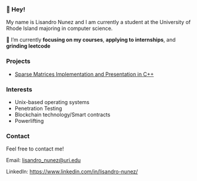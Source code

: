 ### 👋 Hey!
My name is Lisandro Nunez and I am currently a student at the University of Rhode Island majoring in computer science.

🎯 I’m currently <b>focusing on my courses</b>, <b>applying to internships</b>, and <b>grinding leetcode</b>

<!-- #### Visit My Website! https:://www.lisandro.dev/ -->

### Projects
- [Sparse Matrices Implementation and Presentation in C++](https://github.com/fherchuk/CSC212-Final-Project)

### Interests
- Unix-based operating systems
- Penetration Testing
- Blockchain technology/Smart contracts
- Powerlifting

### Contact
Feel free to contact me!  

Email: lisandro_nunez@uri.edu 

LinkedIn: https://www.linkedin.com/in/lisandro-nunez/

<!--
Here are some ideas to get you started:

- 🔭 I’m currently working on ...
- 🌱 I’m currently learning ...
- 👯 I’m looking to collaborate on ...
- 🤔 I’m looking for help with ...
- 💬 Ask me about ...
- 📫 How to reach me: ...
- 😄 Pronouns: ...
- ⚡ Fun fact: ...
-->


<!--
**bluelisandro/bluelisandro** is a ✨ _special_ ✨ repository because its `README.md` (this file) appears on your GitHub profile.

Here are some ideas to get you started:

- 🔭 I’m currently working on ...
- 🌱 I’m currently learning ...
- 👯 I’m looking to collaborate on ...
- 🤔 I’m looking for help with ...
- 💬 Ask me about ...
- 📫 How to reach me: ...
- 😄 Pronouns: ...
- ⚡ Fun fact: ...
-->
